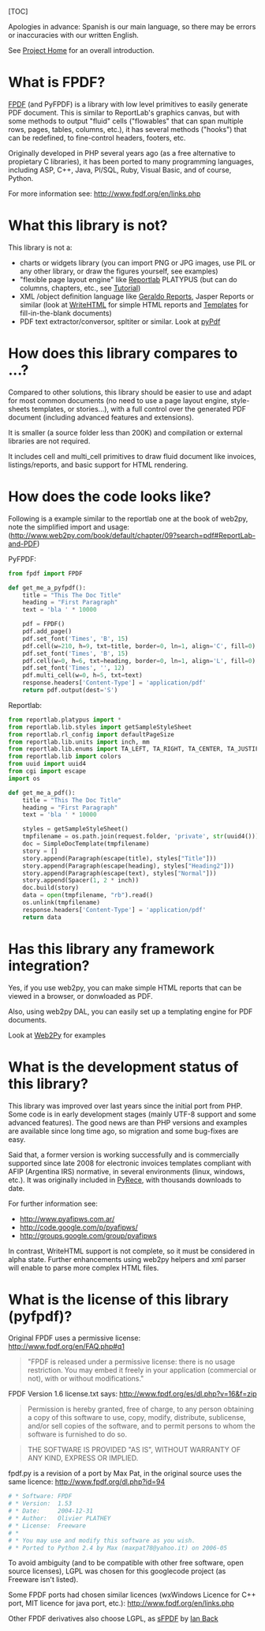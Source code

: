 [TOC]

Apologies in advance: Spanish is our main language, so there may be errors or 
inaccuracies with our written English.

See [Project Home](https://github.com/reingart/pyfpdf) for an overall 
introduction.

# What is FPDF? #

[FPDF](http://www.fpdf.org) (and PyFPDF) is a library with low level primitives
to easily generate PDF document. This is similar to ReportLab's graphics canvas,
but with some methods to output "fluid" cells ("flowables" that can span 
multiple rows, pages, tables, columns, etc.), it has several methods ("hooks") 
that can be redefined, to fine-control headers, footers, etc.

Originally developed in PHP several years ago (as a free alternative to 
propietary C libraries), it has been ported to many programming languages, 
including ASP, C++, Java, Pl/SQL, Ruby, Visual Basic, and of course, Python.

For more information see: http://www.fpdf.org/en/links.php

# What this library **is not**? #

This library is not a:

  * charts or widgets library (you can import PNG or JPG images, use PIL or any
    other library, or draw the figures yourself, see examples)
  * "flexible page layout engine" like 
    [Reportlab](http://www.reportlab.com/opensource/) PLATYPUS (but can do 
    columns, chapters, etc., see [Tutorial](Tutorial.md))
  * XML /object definition language like 
    [Geraldo Reports](http://www.geraldoreports.org/), Jasper Reports or similar
    (look at [WriteHTML](reference/WriteHTML.md) for simple HTML reports and 
    [Templates](Templates.md) for fill-in-the-blank documents)
  * PDF text extractor/conversor, spltiter or similar. Look at 
    [pyPdf](https://pypi.python.org/pypi/pyPdf)

# How does this library compares to ...? #

Compared to other solutions, this library should be easier to use and adapt for
most common documents (no need to use a page layout engine, style-sheets 
templates, or stories...), with a full control over the generated PDF document 
(including advanced features and extensions).

It is smaller (a source folder less than 200K) and compilation or external 
libraries are not required.

It includes cell and multi\_cell primitives to draw fluid document like 
invoices, listings/reports, and basic support for HTML rendering.

# How does the code looks like? #

Following is a example similar to the reportlab one at the book of web2py, note
the simplified import and usage:
(http://www.web2py.com/book/default/chapter/09?search=pdf#ReportLab-and-PDF)

PyFPDF:
```python
from fpdf import FPDF

def get_me_a_pyfpdf():
    title = "This The Doc Title"
    heading = "First Paragraph"
    text = 'bla ' * 10000

    pdf = FPDF()
    pdf.add_page()
    pdf.set_font('Times', 'B', 15)
    pdf.cell(w=210, h=9, txt=title, border=0, ln=1, align='C', fill=0)
    pdf.set_font('Times', 'B', 15)
    pdf.cell(w=0, h=6, txt=heading, border=0, ln=1, align='L', fill=0)
    pdf.set_font('Times', '', 12)
    pdf.multi_cell(w=0, h=5, txt=text)
    response.headers['Content-Type'] = 'application/pdf'
    return pdf.output(dest='S')
```

Reportlab:
```python
from reportlab.platypus import *
from reportlab.lib.styles import getSampleStyleSheet
from reportlab.rl_config import defaultPageSize
from reportlab.lib.units import inch, mm
from reportlab.lib.enums import TA_LEFT, TA_RIGHT, TA_CENTER, TA_JUSTIFY
from reportlab.lib import colors
from uuid import uuid4
from cgi import escape
import os

def get_me_a_pdf():
    title = "This The Doc Title"
    heading = "First Paragraph"
    text = 'bla ' * 10000

    styles = getSampleStyleSheet()
    tmpfilename = os.path.join(request.folder, 'private', str(uuid4()))
    doc = SimpleDocTemplate(tmpfilename)
    story = []
    story.append(Paragraph(escape(title), styles["Title"]))
    story.append(Paragraph(escape(heading), styles["Heading2"]))
    story.append(Paragraph(escape(text), styles["Normal"]))
    story.append(Spacer(1, 2 * inch))
    doc.build(story)
    data = open(tmpfilename, "rb").read()
    os.unlink(tmpfilename)
    response.headers['Content-Type'] = 'application/pdf'
    return data
```

# Has this library any framework integration? #

Yes, if you use web2py, you can make simple HTML reports that can be viewed in a
browser, or donwloaded as PDF.

Also, using web2py DAL, you can easily set up a templating engine for PDF 
documents.

Look at [Web2Py](Web2Py.md) for examples

# What is the development status of this library? #

This library was improved over last years since the initial port from PHP. Some 
code is in early development stages (mainly UTF-8 support and some advanced 
features). The good news are than PHP versions and examples are available since
long time ago, so migration and some bug-fixes are easy.

Said that, a former version is working successfully and is commercially 
supported since late 2008 for electronic invoices templates compliant with AFIP
(Argentina IRS) normative, in several environments (linux, windows, etc.). It 
was originally included in 
[PyRece](http://code.google.com/p/pyafipws/wiki/ProjectSummary), with thousands 
downloads to date.

For further information see:

  * http://www.pyafipws.com.ar/
  * http://code.google.com/p/pyafipws/
  * http://groups.google.com/group/pyafipws

In contrast, WriteHTML support is not complete, so it must be considered in 
alpha state. Further enhancements using web2py helpers and xml parser will 
enable to parse more complex HTML files.

# What is the license of this library (pyfpdf)? #

Original FPDF uses a permissive license:
http://www.fpdf.org/en/FAQ.php#q1

> "FPDF is released under a permissive license: there is no usage
> restriction. You may embed it freely in your application (commercial
> or not), with or without modifications."

FPDF Version 1.6 license.txt says:
http://www.fpdf.org/es/dl.php?v=16&f=zip

> Permission is hereby granted, free of charge, to any person obtaining a copy
> of this software to use, copy, modify, distribute, sublicense, and/or sell
> copies of the software, and to permit persons to whom the software is furnished
> to do so.

> THE SOFTWARE IS PROVIDED "AS IS", WITHOUT WARRANTY OF ANY KIND, EXPRESS OR IMPLIED.

fpdf.py is a revision of a port by Max Pat, in the original source uses the same
licence: http://www.fpdf.org/dl.php?id=94

```python
# * Software: FPDF
# * Version:  1.53
# * Date:     2004-12-31
# * Author:   Olivier PLATHEY
# * License:  Freeware
# *
# * You may use and modify this software as you wish.
# * Ported to Python 2.4 by Max (maxpat78@yahoo.it) on 2006-05
```

To avoid ambiguity (and to be compatible with other free software, open source 
licenses), LGPL was chosen for this googlecode project (as Freeware isn't 
listed).

Some FPDF ports had chosen similar licences (wxWindows Licence for C++ port, 
MIT licence for java port, etc.): http://www.fpdf.org/en/links.php

Other FPDF derivatives also choose LGPL, as 
[sFPDF](http://www.fpdf.org/en/script/script91.php) by 
[Ian Back](mailto:ian@bpm1.com?subject=sFPDF)

